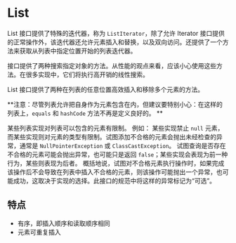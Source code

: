 # List

List 接口提供了特殊的迭代器，称为 `ListIterator`，除了允许 Iterator 接口提供的正常操作外，该迭代器还允许元素插入和替换，以及双向访问。还提供了一个方法来获取从列表中指定位置开始的列表迭代器。

接口提供了两种搜索指定对象的方法。从性能的观点来看，应该小心使用这些方法。在很多实现中，它们将执行高开销的线性搜索。

List 接口提供了两种在列表的任意位置高效插入和移除多个元素的方法。

**注意：尽管列表允许把自身作为元素包含在内，但建议要特别小心：在这样的列表上，`equals` 和 `hashCode` 方法不再是定义良好的。 **

某些列表实现对列表可以包含的元素有限制。
例如：
某些实现禁止 `null` 元素，而某些实现则对元素的类型有限制。试图添加不合格的元素会抛出未经检查的异常，通常是 `NullPointerException` 或 `ClassCastException`。
试图查询是否存在不合格的元素可能会抛出异常，也可能只是返回 `false`；某些实现会表现为前一种行为，某些则表现为后者。
概括地说，试图对不合格元素执行操作时，如果完成该操作后不会导致在列表中插入不合格的元素，则该操作可能抛出一个异常，也可能成功，这取决于实现的选择。此接口的规范中将这样的异常标记为“可选”。 

## 特点

- 有序，即插入顺序和读取顺序相同
- 元素可重复插入